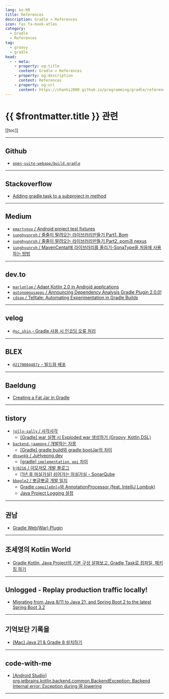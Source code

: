 ```yaml
---
lang: ko-KR
title: References
description: Gradle > References
icon: fas fa-book-atlas
category:
  - Gradle 
  - References
tag: 
  - groovy
  - gradle
head:
  - - meta:
    - property: og:title
      content: Gradle > References
    - property: og:description
      content: References
    - property: og:url
      content: https://chanhi2000.github.io/programming/gradle/references.html
---
```


# {{ $frontmatter.title }} 관련

[[toc]]

---

## <FontIcon icon="iconfont icon-gradle"/>Github

- [<FontIcon icon="iconfont icon-gradle"/>`open-suite-webapp/build.gradle`](https://github.com/axelor/open-suite-webapp/blob/master/build.gradle)

---

## <FontIcon icon="fa-brands fa-stack-overflow"/>Stackoverflow

- [Adding gradle task to a subproject in method](https://stackoverflow.com/questions/44943330/adding-gradle-task-to-a-subproject-in-method)

---

## <FontIcon icon="fa-brands fa-medium"/>Medium

- [`emartynov` / Android project test fixtures](https://emartynov.medium.com/android-project-test-fixtures-dec50c5d8533)
- [`sunghyunroh` / 줄줄이 딸려오는 라이브러리만들기 Part1. Bom](https://medium.com/@sunghyunroh/%EC%A4%84%EC%A4%84%EC%9D%B4-%EB%94%B8%EB%A0%A4%EC%98%A4%EB%8A%94-%EB%9D%BC%EC%9D%B4%EB%B8%8C%EB%9F%AC%EB%A6%AC%EB%A7%8C%EB%93%A4%EA%B8%B0-part1-bom-1945cbab452d?source=rss-f83fa8fc4b46------2)
- [`sunghyunroh` / 줄줄이 딸려오는 라이브러리만들기 Part2. pom과 nexus](https://medium.com/@sunghyunroh/%EC%A4%84%EC%A4%84%EC%9D%B4-%EB%94%B8%EB%A0%A4%EC%98%A4%EB%8A%94-%EB%9D%BC%EC%9D%B4%EB%B8%8C%EB%9F%AC%EB%A6%AC%EB%A7%8C%EB%93%A4%EA%B8%B0-part2-pom%EA%B3%BC-nexus-10e640c34a75?source=rss-f83fa8fc4b46------2)
- [`sunghyunroh` / MavenCental에 라이브러리를 올리기-SonaType을 처음에 사용하는 방법](https://medium.com/@sunghyunroh/mavencental%EC%97%90-%EB%9D%BC%EC%9D%B4%EB%B8%8C%EB%9F%AC%EB%A6%AC%EB%A5%BC-%EC%98%AC%EB%A6%AC%EA%B8%B0-sonatype%EC%9D%84-%EC%B2%98%EC%9D%8C%EC%97%90-%EC%82%AC%EC%9A%A9%ED%95%98%EB%8A%94-%EB%B0%A9%EB%B2%95-f9503bfe1ae7?source=rss-f83fa8fc4b46------2)

---

## <FontIcon icon="fa-brands fa-dev"/>dev.to

- [`marlonlom` / Adapt Kotlin 2.0 in Android applications](https://dev.to/marlonlom/adapt-kotlin-20-in-android-applications-3cmk)
- [`autonomousapps` / Announcing Dependency Analysis Gradle Plugin 2.0.0!](https://dev.to/autonomousapps/announcing-dependency-analysis-gradle-plugin-200-426c)
- [`cdsap` / Telltale: Automating Experimentation in Gradle Builds](https://dev.to/cdsap/telltale-automating-experimentation-in-gradle-builds-1h9m)

<!-- END: dev.to -->

---

## <FontIcon icon="iconfont icon-velog"/>velog

- [`@sc_shin` - Gradle 사용 시 인코딩 오류 처리](https://velog.io/@sc_shin/Gradle-%EC%82%AC%EC%9A%A9-%EC%8B%9C-%EC%9D%B8%EC%BD%94%EB%94%A9-%EC%98%A4%EB%A5%98-%EC%B2%98%EB%A6%AC)

---

## <FontIcon icon="iconfont icon-blex"/>BLEX

- [`@2170004487z` - 빌드와 배포](https://blex.me/@2170004487z/%EB%B9%8C%EB%93%9C%EC%99%80-%EB%B0%B0%ED%8F%AC)

---

## Baeldung

- [Creating a Fat Jar in Gradle](https://www.baeldung.com/gradle-fat-jar)

---

## tistory

- [`jolly-sally` / 사각사각](https://jolly-sally.tistory.com/m/)
  - [[Gradle] war 실행 시 Exploded war 생성하기 (Groovy, Kotlin DSL)](https://jolly-sally.tistory.com/m/63)
- [`backend-jaamong` / 개발하는 자몽](https://backend-jaamong.tistory.com/m/)
  - [\[Gradle\] gradle build와 gradle bootJar의 차이](https://backend-jaamong.tistory.com/m/176)
  <!-- END: backend-jaamong -->
- [`dkswnkk` / JuHyeong.dev](http://dkswnkk.tistory.com/m/)
  - [\[gradle\] `implementation`, `api` 차이](http://dkswnkk.tistory.com/m/759)
  <!-- END: dkswnkk -->
- [`hj0216` / 이모저모 개발 블로그](https://hj0216.tistory.com/m/)
  - [\[1년 후 마실가실\] 쉬어가는 마실가실 - SonarQube](https://hj0216.tistory.com/m/944)
  <!-- END: hj0216 -->
- [`bbogle2` / 뽀글뽀글 개발 일지](https://bbogle2.tistory.com/m/)
  - [Gradle `compileOnly`와 AnnotationProcessor (feat. IntelliJ Lombok)](https://bbogle2.tistory.com/m/entry/Gradle-compileOnly%EC%99%80-AnnotationProcessor-feat-IntelliJ-Lombok)
  - [Java Project Logging 설정](https://bbogle2.tistory.com/m/entry/Java-Project-Logging-%EC%84%A4%EC%A0%95)
  <!-- END: bbogle2 -->
<!-- END: tistory.com -->

---

## 권남

- [Gradle Web(War) Plugin](https://kwonnam.pe.kr/wiki/gradle/web)

---

## 조세영의 Kotlin World

- [Gradle Kotlin, Java Project의 기본 구성 살펴보고, Gradle Task로 컴파일, 패키징 하기](https://kotlinworld.com/315)

---

## Unlogged - Replay production traffic locally!

- [Migrating from Java 8/11 to Java 21, and Spring Boot 2 to the latest Spring Boot 3.2](https://www.unlogged.io/post/migrating-from-java-8-11-to-java-21-and-spring-boot-2-to-the-latest-spring-boot-3-2)

---

## 기억보단 기록을

- [\[Mac\] Java 21 & Gradle 8 설치하기](https://jojoldu.tistory.com/m/789)

---

## code-with-me

- [\[Android Studio\] org.jetbrains.kotlin.backend.common.BackendException: Backend Internal error: Exception during IR lowering](https://inblog.ai/code-with-me/android-studio-orgjetbrainskotlinbackendcommonbackendexception-backend-internal-error-exception-during-ir-lowering-24952)

---

<TagLinks />